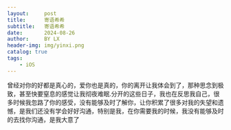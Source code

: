 ```yaml
---
layout:     post
title:      寄语希希
subtitle:   寄语希希
date:       2024-08-26
author:     BY LX
header-img: img/yinxi.png
catalog: true
tags:
    - iOS
---
```


曾经对你的好都是真心的，爱你也是真的，你的离开让我体会到了，那种思念到极致，甚至快要窒息的感觉让我彻夜难眠.分开的这些日子，我也在反思我自己，很多时候我忽路了你的感受，没有能够及时了解你，让你积累了很多对我的失望和遗憾，是我们还没有学会好好沟通，特别是我，在你需要我的时候，我没有能够及时的去找你沟通，是我大意了